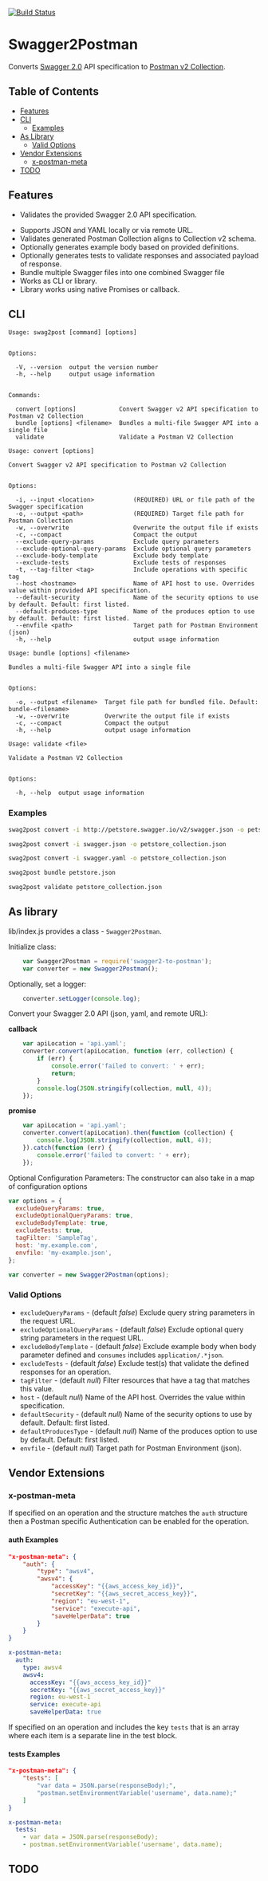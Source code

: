 [![Build Status](https://travis-ci.org/kenjones-cisco/swagger2-to-postman.svg?branch=develop)](https://travis-ci.org/kenjones-cisco/swagger2-to-postman)

# Swagger2Postman

Converts [Swagger 2.0](https://swagger.io/specification/) API specification to [Postman v2 Collection](https://schema.getpostman.com/json/collection/v2.0.0/docs/index.html).

## Table of Contents

- [Features](#features)
- [CLI](#cli)
    * [Examples](#examples)
- [As Library](#as-library)
    * [Valid Options](#valid-options)
- [Vendor Extensions](#vendor-extensions)
    * [x-postman-meta](#x-postman-meta)
- [TODO](#todo)


## Features

- Validates the provided Swagger 2.0 API specification.
* Supports JSON and YAML locally or via remote URL.
* Validates generated Postman Collection aligns to Collection v2 schema.
* Optionally generates example body based on provided definitions.
* Optionally generates tests to validate responses and associated payload of response.
* Bundle multiple Swagger files into one combined Swagger file
* Works as CLI or library.
* Library works using native Promises or callback.


## CLI

```
Usage: swag2post [command] [options]


Options:

  -V, --version  output the version number
  -h, --help     output usage information


Commands:

  convert [options]            Convert Swagger v2 API specification to Postman v2 Collection
  bundle [options] <filename>  Bundles a multi-file Swagger API into a single file
  validate                     Validate a Postman V2 Collection
```

```
Usage: convert [options]

Convert Swagger v2 API specification to Postman v2 Collection


Options:

  -i, --input <location>           (REQUIRED) URL or file path of the Swagger specification
  -o, --output <path>              (REQUIRED) Target file path for Postman Collection
  -w, --overwrite                  Overwrite the output file if exists
  -c, --compact                    Compact the output
  --exclude-query-params           Exclude query parameters
  --exclude-optional-query-params  Exclude optional query parameters
  --exclude-body-template          Exclude body template
  --exclude-tests                  Exclude tests of responses
  -t, --tag-filter <tag>           Include operations with specific tag
  --host <hostname>                Name of API host to use. Overrides value within provided API specification.
  --default-security               Name of the security options to use by default. Default: first listed.
  --default-produces-type          Name of the produces option to use by default. Default: first listed.
  --envfile <path>                 Target path for Postman Environment (json)
  -h, --help                       output usage information
```

```
Usage: bundle [options] <filename>

Bundles a multi-file Swagger API into a single file


Options:

  -o, --output <filename>  Target file path for bundled file. Default: bundle-<filename>
  -w, --overwrite          Overwrite the output file if exists
  -c, --compact            Compact the output
  -h, --help               output usage information
```

```
Usage: validate <file>

Validate a Postman V2 Collection


Options:

  -h, --help  output usage information
```

### Examples

```bash
swag2post convert -i http://petstore.swagger.io/v2/swagger.json -o petstore_collection.json --exclude-optional-query-params --exclude-body-template --exclude-tests
```

```bash
swag2post convert -i swagger.json -o petstore_collection.json
```

```bash
swag2post convert -i swagger.yaml -o petstore_collection.json
```

```bash
swag2post bundle petstore.json
```

```bash
swag2post validate petstore_collection.json
```

## As library

lib/index.js provides a class - `Swagger2Postman`.

Initialize class:

```javascript
    var Swagger2Postman = require('swagger2-to-postman');
    var converter = new Swagger2Postman();
```

Optionally, set a logger:

```javascript
    converter.setLogger(console.log);
```

Convert your Swagger 2.0 API (json, yaml, and remote URL):

**callback**

```javascript
    var apiLocation = 'api.yaml';
    converter.convert(apiLocation, function (err, collection) {
        if (err) {
            console.error('failed to convert: ' + err);
            return;
        }
        console.log(JSON.stringify(collection, null, 4));
    });
```

**promise**

```javascript
    var apiLocation = 'api.yaml';
    converter.convert(apiLocation).then(function (collection) {
        console.log(JSON.stringify(collection, null, 4));
    }).catch(function (err) {
        console.error('failed to convert: ' + err);
    });
```

Optional Configuration Parameters:
The constructor can also take in a map of configuration options

```javascript
var options = {
  excludeQueryParams: true,
  excludeOptionalQueryParams: true,
  excludeBodyTemplate: true,
  excludeTests: true,
  tagFilter: 'SampleTag',
  host: 'my.example.com',
  envfile: 'my-example.json',
};

var converter = new Swagger2Postman(options);
```

### Valid Options

* `excludeQueryParams` - (default *false*) Exclude query string parameters in the request URL.
* `excludeOptionalQueryParams` - (default *false*) Exclude optional query string parameters in the request URL.
* `excludeBodyTemplate` - (default *false*) Exclude example body when body parameter defined and `consumes` includes `application/.*json`.
* `excludeTests` - (default *false*) Exclude test(s) that validate the defined responses for an operation.
* `tagFilter` - (default *null*) Filter resources that have a tag that matches this value.
* `host` - (default *null*) Name of the API host. Overrides the value within specification.
* `defaultSecurity` - (default *null*) Name of the security options to use by default. Default: first listed.
* `defaultProducesType` - (default *null*) Name of the produces option to use by default. Default: first listed.
* `envfile` - (default *null*) Target path for Postman Environment (json).


## Vendor Extensions

### x-postman-meta

If specified on an operation and the structure matches the `auth` structure then a Postman specific Authentication can be enabled for the operation.

#### auth Examples

```json
"x-postman-meta": {
    "auth": {
        "type": "awsv4",
        "awsv4": {
            "accessKey": "{{aws_access_key_id}}",
            "secretKey": "{{aws_secret_access_key}}",
            "region": "eu-west-1",
            "service": "execute-api",
            "saveHelperData": true
        }
    }
}
```

```yaml
x-postman-meta:
  auth:
    type: awsv4
    awsv4:
      accessKey: "{{aws_access_key_id}}"
      secretKey: "{{aws_secret_access_key}}"
      region: eu-west-1
      service: execute-api
      saveHelperData: true
```

If specified on an operation and includes the key `tests` that is an array where each item is a separate line in the test block.

#### tests Examples

```json
"x-postman-meta": {
    "tests": [
        "var data = JSON.parse(responseBody);",
        "postman.setEnvironmentVariable('username', data.name);"
    ]
}
```

```yaml
x-postman-meta:
  tests:
    - var data = JSON.parse(responseBody);
    - postman.setEnvironmentVariable('username', data.name);
```


## TODO
